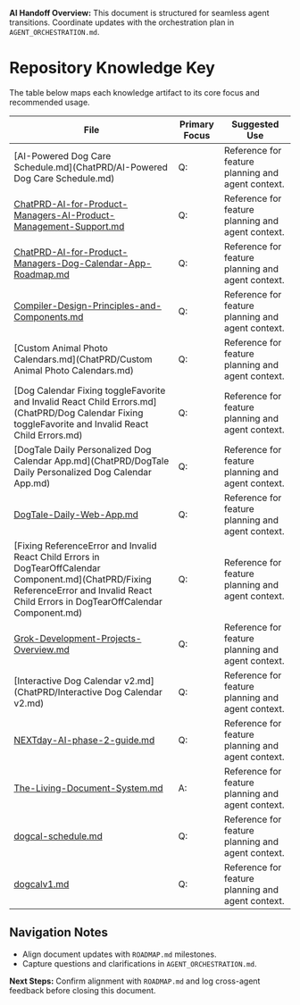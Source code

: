 <!-- AI Handoff Header -->
**AI Handoff Overview:** This document is structured for seamless agent transitions. Coordinate updates with the orchestration plan in `AGENT_ORCHESTRATION.md`.
<!-- /AI Handoff Header -->

# Repository Knowledge Key

The table below maps each knowledge artifact to its core focus and recommended usage.

| File | Primary Focus | Suggested Use |
| --- | --- | --- |
| [AI-Powered Dog Care Schedule.md](ChatPRD/AI-Powered Dog Care Schedule.md) | Q: | Reference for feature planning and agent context. |
| [ChatPRD-AI-for-Product-Managers-AI-Product-Management-Support.md](ChatPRD/ChatPRD-AI-for-Product-Managers-AI-Product-Management-Support.md) | Q: | Reference for feature planning and agent context. |
| [ChatPRD-AI-for-Product-Managers-Dog-Calendar-App-Roadmap.md](ChatPRD/ChatPRD-AI-for-Product-Managers-Dog-Calendar-App-Roadmap.md) | Q: | Reference for feature planning and agent context. |
| [Compiler-Design-Principles-and-Components.md](ChatPRD/Compiler-Design-Principles-and-Components.md) | Q: | Reference for feature planning and agent context. |
| [Custom Animal Photo Calendars.md](ChatPRD/Custom Animal Photo Calendars.md) | Q: | Reference for feature planning and agent context. |
| [Dog Calendar Fixing toggleFavorite and Invalid React Child Errors.md](ChatPRD/Dog Calendar Fixing toggleFavorite and Invalid React Child Errors.md) | Q: | Reference for feature planning and agent context. |
| [DogTale Daily Personalized Dog Calendar App.md](ChatPRD/DogTale Daily Personalized Dog Calendar App.md) | Q: | Reference for feature planning and agent context. |
| [DogTale-Daily-Web-App.md](ChatPRD/DogTale-Daily-Web-App.md) | Q: | Reference for feature planning and agent context. |
| [Fixing ReferenceError and Invalid React Child Errors in DogTearOffCalendar Component.md](ChatPRD/Fixing ReferenceError and Invalid React Child Errors in DogTearOffCalendar Component.md) | Q: | Reference for feature planning and agent context. |
| [Grok-Development-Projects-Overview.md](ChatPRD/Grok-Development-Projects-Overview.md) | Q: | Reference for feature planning and agent context. |
| [Interactive Dog Calendar v2.md](ChatPRD/Interactive Dog Calendar v2.md) | Q: | Reference for feature planning and agent context. |
| [NEXTday-AI-phase-2-guide.md](ChatPRD/NEXTday-AI-phase-2-guide.md) | Q: | Reference for feature planning and agent context. |
| [The-Living-Document-System.md](ChatPRD/The-Living-Document-System.md) | A: | Reference for feature planning and agent context. |
| [dogcal-schedule.md](ChatPRD/dogcal-schedule.md) | Q: | Reference for feature planning and agent context. |
| [dogcalv1.md](ChatPRD/dogcalv1.md) | Q: | Reference for feature planning and agent context. |

## Navigation Notes

- Align document updates with `ROADMAP.md` milestones.
- Capture questions and clarifications in `AGENT_ORCHESTRATION.md`.

<!-- AI Handoff Footer -->
**Next Steps:** Confirm alignment with `ROADMAP.md` and log cross-agent feedback before closing this document.
<!-- /AI Handoff Footer -->
